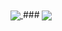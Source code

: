 <a href="https://github.com/MangoGong">
  <img align="center" src="https://github-readme-stats.vercel.app/api?username=MangoGong&count_private=true&show_icons=true&theme=dark" />
</a>
###
<a href="https://github.com/MangoGong">
  <img align="center" src="https://github-readme-stats.vercel.app/api/top-langs/?username=MangoGong&count_private=true&show_icons=true&theme=dark" />
</a>

